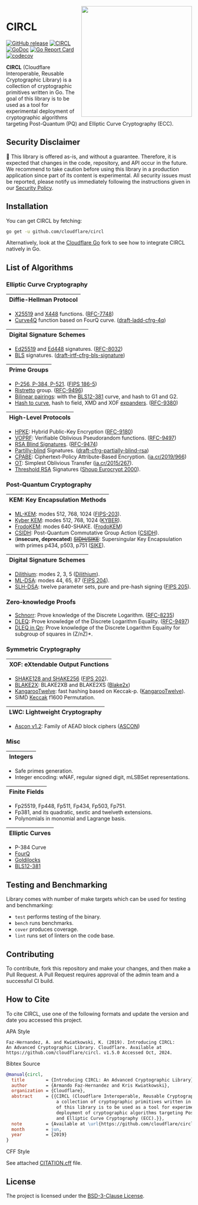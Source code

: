 <img src=".etc/icon.png" align="right" height="300" width="300"/>

# CIRCL

[![GitHub release](https://img.shields.io/github/release/cloudflare/circl.svg)](https://GitHub.com/cloudflare/circl/releases/)
[![CIRCL](https://github.com/cloudflare/circl/workflows/CIRCL/badge.svg)](https://github.com/cloudflare/circl/actions)
[![GoDoc](https://godoc.org/github.com/cloudflare/circl?status.svg)](https://pkg.go.dev/github.com/cloudflare/circl?tab=overview)
[![Go Report Card](https://goreportcard.com/badge/github.com/cloudflare/circl)](https://goreportcard.com/report/github.com/cloudflare/circl)
[![codecov](https://codecov.io/gh/cloudflare/circl/branch/main/graph/badge.svg)](https://codecov.io/gh/cloudflare/circl)

**CIRCL** (Cloudflare Interoperable, Reusable Cryptographic Library) is a collection
of cryptographic primitives written in Go. The goal of this library is to be used as a tool for
experimental deployment of cryptographic algorithms targeting Post-Quantum (PQ) and Elliptic
Curve Cryptography (ECC).

## Security Disclaimer

🚨 This library is offered as-is, and without a guarantee. Therefore, it is expected that changes in the code, repository, and API occur in the future. We recommend to take caution before using this library in a production application since part of its content is experimental. All security issues must be reported, please notify us immediately following the instructions given in our [Security Policy](https://github.com/cloudflare/circl/security/policy).

## Installation

You can get CIRCL by fetching:

```sh
go get -u github.com/cloudflare/circl
```

Alternatively, look at the [Cloudflare Go](https://github.com/cloudflare/go/tree/cf) fork to see how to integrate CIRCL natively in Go.

## List of Algorithms

[RFC-7748]: https://doi.org/10.17487/RFC7748
[RFC-8032]: https://doi.org/10.17487/RFC8032
[RFC-8235]: https://doi.org/10.17487/RFC8235
[RFC-9180]: https://doi.org/10.17487/RFC9180
[RFC-9380]: https://doi.org/10.17487/RFC9380
[RFC-9474]: https://doi.org/10.17487/RFC9474
[RFC-9496]: https://doi.org/10.17487/RFC9496
[RFC-9497]: https://doi.org/10.17487/RFC9497
[FIPS 202]: https://doi.org/10.6028/NIST.FIPS.202
[FIPS 204]: https://doi.org/10.6028/NIST.FIPS.204
[FIPS 205]: https://doi.org/10.6028/NIST.FIPS.205
[FIPS 186-5]: https://doi.org/10.6028/NIST.FIPS.186-5
[BLS12-381]: https://electriccoin.co/blog/new-snark-curve/
[ia.cr/2015/267]: https://ia.cr/2015/267
[ia.cr/2019/966]: https://ia.cr/2019/966

### Elliptic Curve Cryptography

| Diffie-Hellman Protocol |
|:---:|

- [X25519](./dh/x25519) and [X448](./dh/x448) functions. ([RFC-7748])
- [Curve4Q](./dh/curve4q) function based on FourQ curve. ([draft-ladd-cfrg-4q](https://datatracker.ietf.org/doc/draft-ladd-cfrg-4q/))

| Digital Signature Schemes |
|:---:|

- [Ed25519](./sign/ed25519) and [Ed448](./sign/ed448) signatures. ([RFC-8032])
- [BLS](./sign/bls) signatures. ([draft-irtf-cfrg-bls-signature](https://datatracker.ietf.org/doc/draft-irtf-cfrg-bls-signature/))

| Prime Groups |
|:---:|

 - [P-256, P-384, P-521](./group). ([FIPS 186-5])
 - [Ristretto](./group) group. ([RFC-9496])
 - [Bilinear pairings](./ecc/bls12381): with the [BLS12-381] curve, and hash to G1 and G2.
 - [Hash to curve](./group), hash to field, XMD and XOF [expanders](./expander). ([RFC-9380])

| High-Level Protocols |
|:---:|

 - [HPKE](./hpke): Hybrid Public-Key Encryption ([RFC-9180])
 - [VOPRF](./oprf): Verifiable Oblivious Pseudorandom functions. ([RFC-9497])
 - [RSA Blind Signatures](./blindsign/blindrsa). ([RFC-9474])
 - [Partilly-blind](./blindsign/blindrsa/partiallyblindrsa/) Signatures. ([draft-cfrg-partially-blind-rsa](https://datatracker.ietf.org/doc/draft-amjad-cfrg-partially-blind-rsa/))
 - [CPABE](./abe/cpabe): Ciphertext-Policy Attribute-Based Encryption. ([ia.cr/2019/966])
 - [OT](./ot/simot): Simplest Oblivious Transfer ([ia.cr/2015/267]).
 - [Threshold RSA](./tss/rsa) Signatures ([Shoup Eurocrypt 2000](https://www.iacr.org/archive/eurocrypt2000/1807/18070209-new.pdf)).

### Post-Quantum Cryptography

| KEM: Key Encapsulation Methods |
|:---:|

 - [ML-KEM](./kem/mlkem): modes 512, 768, 1024 ([FIPS-203](https://doi.org/10.6028/NIST.FIPS.203)).
 - [Kyber KEM](./kem/kyber): modes 512, 768, 1024 ([KYBER](https://pq-crystals.org/kyber/)).
 - [FrodoKEM](./kem/frodo): modes 640-SHAKE. ([FrodoKEM](https://frodokem.org/))
 - [CSIDH](./dh/csidh): Post-Quantum Commutative Group Action ([CSIDH](https://csidh.isogeny.org/)).
 - (**insecure, deprecated**) ~~[SIDH/SIKE](./kem/sike)~~: Supersingular Key Encapsulation with primes p434, p503, p751 ([SIKE](https://sike.org/)).

| Digital Signature Schemes |
|:---:|

 - [Dilithium](./sign/dilithium): modes 2, 3, 5 ([Dilithium](https://pq-crystals.org/dilithium/)).
 - [ML-DSA](./sign/mldsa): modes 44, 65, 87 ([FIPS 204]).
 - [SLH-DSA](./sign/slhdsa): twelve parameter sets, pure and pre-hash signing ([FIPS 205]).

### Zero-knowledge Proofs

 - [Schnorr](./zk/dl): Prove knowledge of the Discrete Logarithm. ([RFC-8235])
 - [DLEQ](./zk/dleq): Prove knowledge of the Discrete Logarithm Equality. ([RFC-9497])
 - [DLEQ in Qn](./zk/qndleq): Prove knowledge of the Discrete Logarithm Equality for subgroup of squares in (Z/nZ)\*.

### Symmetric Cryptography

| XOF: eXtendable Output Functions |
|:---:|

 - [SHAKE128 and SHAKE256](./xof) ([FIPS 202]).
 - [BLAKE2X](./xof): BLAKE2XB and BLAKE2XS ([Blake2x](https://www.blake2.net/blake2x.pdf))
 - [KangarooTwelve](./xof/k12): fast hashing based on Keccak-p. ([KangarooTwelve](https://keccak.team/kangarootwelve.html)).
 - SIMD [Keccak](https://keccak.team/keccak_specs_summary.html) f1600 Permutation.

| LWC: Lightweight Cryptography |
|:---:|

- [Ascon v1.2](./cipher/ascon): Family of AEAD block ciphers ([ASCON](https://ascon.iaik.tugraz.at/index.html))

### Misc

| Integers |
|:---:|

- Safe primes generation.
- Integer encoding: wNAF, regular signed digit, mLSBSet representations.

| Finite Fields |
|:---:|

 - Fp25519, Fp448, Fp511, Fp434, Fp503, Fp751.
 - Fp381, and its quadratic, sextic and twelveth extensions.
 - Polynomials in monomial and Lagrange basis.

| Elliptic Curves |
|:---:|

 - P-384 Curve
 - [FourQ](https://eprint.iacr.org/2015/565)
 - [Goldilocks](https://eprint.iacr.org/2015/625)
 - [BLS12-381](https://electriccoin.co/blog/new-snark-curve/)

## Testing and Benchmarking

Library comes with number of make targets which can be used for testing and
benchmarking:

- ``test`` performs testing of the binary.
- ``bench`` runs benchmarks.
- ``cover`` produces coverage.
- ``lint`` runs set of linters on the code base.

## Contributing

To contribute, fork this repository and make your changes, and then make a Pull
Request. A Pull Request requires approval of the admin team and a successful
CI build.

## How to Cite

To cite CIRCL, use one of the following formats and update the version and date you accessed this project.

APA Style

```
Faz-Hernandez, A. and Kwiatkowski, K. (2019). Introducing CIRCL:
An Advanced Cryptographic Library. Cloudflare. Available at
https://github.com/cloudflare/circl. v1.5.0 Accessed Oct, 2024.
```

Bibtex Source

```bibtex
@manual{circl,
  title        = {Introducing CIRCL: An Advanced Cryptographic Library},
  author       = {Armando Faz-Hernandez and Kris Kwiatkowski},
  organization = {Cloudflare},
  abstract     = {{CIRCL (Cloudflare Interoperable, Reusable Cryptographic Library) is
                   a collection of cryptographic primitives written in Go. The goal
                   of this library is to be used as a tool for experimental
                   deployment of cryptographic algorithms targeting Post-Quantum (PQ)
                   and Elliptic Curve Cryptography (ECC).}},
  note         = {Available at \url{https://github.com/cloudflare/circl}. v1.5.0 Accessed Oct, 2024},
  month        = jun,
  year         = {2019}
}
```

CFF Style

See attached [CITATION.cff](CITATION.cff) file.

## License

The project is licensed under the [BSD-3-Clause License](./LICENSE).
